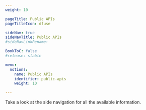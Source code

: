 ```yaml
---
weight: 10

pageTitle: Public APIs
pageTitleIcon: dfuse

sideNav: true
sideNavTitle: Public APIs
#sideNavLinkRename: 

BookToC: false
#release: stable

menu:
  notions:
    name: Public APIs
    identifier: public-apis
    weight: 10

---
```


Take a look at the side navigation for all the available information.
